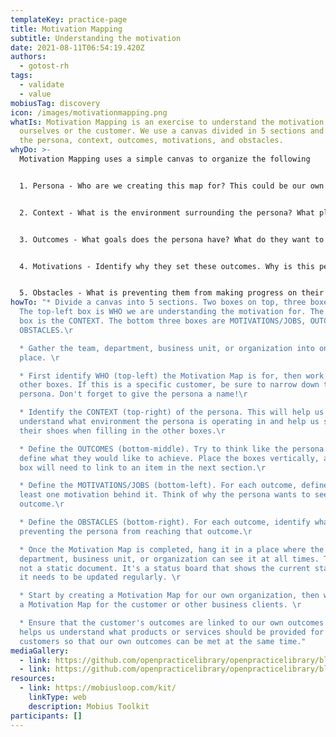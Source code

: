 ```yaml
---
templateKey: practice-page
title: Motivation Mapping
subtitle: Understanding the motivation
date: 2021-08-11T06:54:19.420Z
authors:
  - gotost-rh
tags:
  - validate
  - value
mobiusTag: discovery
icon: /images/motivationmapping.png
whatIs: Motivation Mapping is an exercise to understand the motivation for
  ourselves or the customer. We use a canvas divided in 5 sections and identify
  the persona, context, outcomes, motivations, and obstacles.
whyDo: >-
  Motivation Mapping uses a simple canvas to organize the following


  1﻿. Persona - Who are we creating this map for? This could be our own organization, a specific target customer, or a corporate client. 


  2﻿. Context - What is the environment surrounding the persona? What platform are we operating on? What are the factors impacting our environment?


  3﻿. Outcomes - What goals does the persona have? What do they want to achieve? What state should they be in to say that they have reached their goals?


  4﻿. Motivations - Identify why they set these outcomes. Why is this person pursuing these goals?


  5﻿. Obstacles - What is preventing them from making progress on their objectives? What are the impediments?
howTo: "* Divide a canvas into 5 sections. Two boxes on top, three boxes below.
  The top-left box is WHO we are understanding the motivation for. The top-right
  box is the CONTEXT. The bottom three boxes are MOTIVATIONS/JOBS, OUTCOMES, and
  OBSTACLES.\r

  * Gather the team, department, business unit, or organization into one
  place. \r

  * First identify WHO (top-left) the Motivation Map is for, then work on the
  other boxes. If this is a specific customer, be sure to narrow down the
  persona. Don't forget to give the persona a name!\r

  * Identify the CONTEXT (top-right) of the persona. This will help us
  understand what environment the persona is operating in and help us step into
  their shoes when filling in the other boxes.\r

  * Define the OUTCOMES (bottom-middle). Try to think like the persona and
  define what they would like to achieve. Place the boxes vertically, as each
  box will need to link to an item in the next section.\r

  * Define the MOTIVATIONS/JOBS (bottom-left). For each outcome, define at
  least one motivation behind it. Think of why the persona wants to see that
  outcome.\r

  * Define the OBSTACLES (bottom-right). For each outcome, identify what is
  preventing the persona from reaching that outcome.\r

  * Once the Motivation Map is completed, hang it in a place where the team,
  department, business unit, or organization can see it at all times. This is
  not a static document. It's a status board that shows the current state, and
  it needs to be updated regularly. \r

  * Start by creating a Motivation Map for our own organization, then work on
  a Motivation Map for the customer or other business clients. \r

  * Ensure that the customer's outcomes are linked to our own outcomes. This
  helps us understand what products or services should be provided for our
  customers so that our own outcomes can be met at the same time."
mediaGallery:
  - link: https://github.com/openpracticelibrary/openpracticelibrary/blob/dfe979c10d5f092d05ae84ee831c50134df6d666/static/images/motivationmapping.png?raw=true
  - link: https://github.com/openpracticelibrary/openpracticelibrary/blob/main/static/images/motivationmapexample.png?raw=true
resources:
  - link: https://mobiusloop.com/kit/
    linkType: web
    description: Mobius Toolkit
participants: []
---
```

